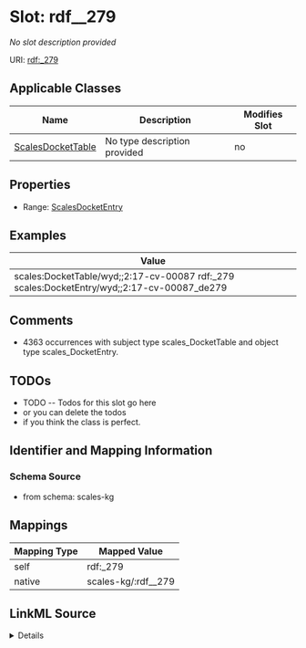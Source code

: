 

# Slot: rdf__279


_No slot description provided_





URI: [rdf:_279](http://www.w3.org/1999/02/22-rdf-syntax-ns#_279)



<!-- no inheritance hierarchy -->





## Applicable Classes

| Name | Description | Modifies Slot |
| --- | --- | --- |
| [ScalesDocketTable](../classes/ScalesDocketTable.md) | No type description provided |  no  |







## Properties

* Range: [ScalesDocketEntry](../classes/ScalesDocketEntry.md)






## Examples

| Value |
| --- |
| scales:DocketTable/wyd;;2:17-cv-00087 rdf:_279 scales:DocketEntry/wyd;;2:17-cv-00087_de279 |

## Comments

* 4363 occurrences with subject type scales_DocketTable and object type scales_DocketEntry.

## TODOs

* TODO -- Todos for this slot go here
* or you can delete the todos
* if you think the class is perfect.

## Identifier and Mapping Information







### Schema Source


* from schema: scales-kg




## Mappings

| Mapping Type | Mapped Value |
| ---  | ---  |
| self | rdf:_279 |
| native | scales-kg/:rdf__279 |




## LinkML Source

<details>
```yaml
name: rdf__279
description: No slot description provided
todos:
- TODO -- Todos for this slot go here
- or you can delete the todos
- if you think the class is perfect.
comments:
- 4363 occurrences with subject type scales_DocketTable and object type scales_DocketEntry.
examples:
- value: scales:DocketTable/wyd;;2:17-cv-00087 rdf:_279 scales:DocketEntry/wyd;;2:17-cv-00087_de279
from_schema: scales-kg
rank: 1000
slot_uri: rdf:_279
alias: rdf__279
domain_of:
- scales_DocketTable
range: scales_DocketEntry

```
</details>